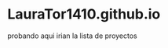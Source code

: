 # LauraTor1410.github.io
<!DOCTYPE html>
<html lang="es">
<head>
  <meta charset="UTF-8">
  <title>Portfolio Laura Tortosa</title>
</head>
<body>
 
<p>probando aqui irian la lista de proyectos</p>
<script>

</script>
</body>
</html>
